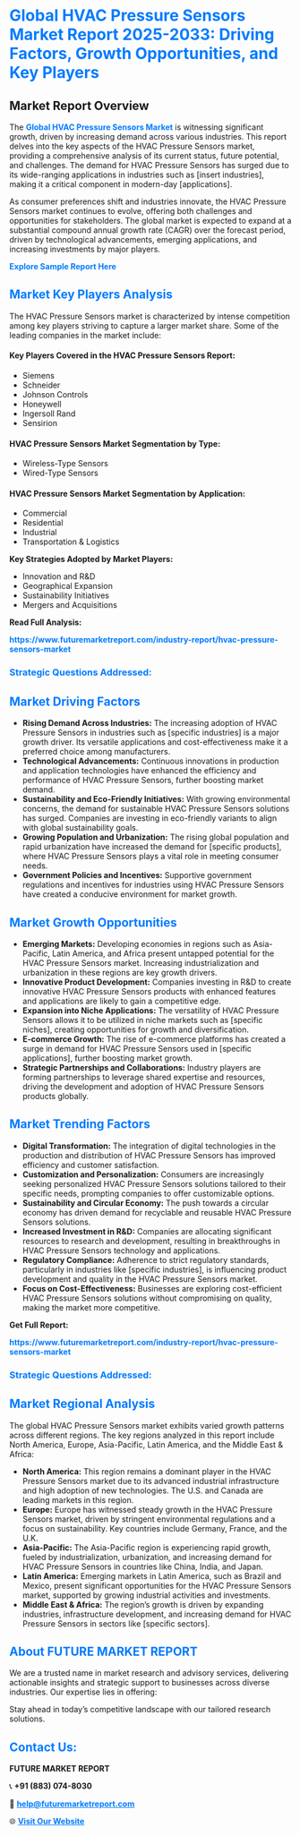 <h1 style="color: #007BFF;">Global HVAC Pressure Sensors Market Report 2025-2033: Driving Factors, Growth Opportunities, and Key Players</h1>

<section id="overview">
<h2>Market Report Overview</h2>
<p>The <a href="https://www.futuremarketreport.com/industry-report/hvac-pressure-sensors-market" style="color: #007BFF; text-decoration: none;"><strong>Global HVAC Pressure Sensors Market</strong></a> is witnessing significant growth, driven by increasing demand across various industries. This report delves into the key aspects of the HVAC Pressure Sensors market, providing a comprehensive analysis of its current status, future potential, and challenges. The demand for HVAC Pressure Sensors has surged due to its wide-ranging applications in industries such as [insert industries], making it a critical component in modern-day [applications].</p>
<p>As consumer preferences shift and industries innovate, the HVAC Pressure Sensors market continues to evolve, offering both challenges and opportunities for stakeholders. The global market is expected to expand at a substantial compound annual growth rate (CAGR) over the forecast period, driven by technological advancements, emerging applications, and increasing investments by major players.</p>
</section>

<section id="overview">
<p><a href="https://www.futuremarketreport.com/request-sample/reportId=37872" style="color: #007BFF; text-decoration: none;"><strong>Explore Sample Report Here</strong></a></p>
</section>

<section id="key-players">
<h2 style="color: #007BFF;">Market Key Players Analysis</h2>
<p>The HVAC Pressure Sensors market is characterized by intense competition among key players striving to capture a larger market share. Some of the leading companies in the market include:</p>
<h4>Key Players Covered in the HVAC Pressure Sensors Report:</h4>
<ul><li>Siemens</li><li>Schneider</li><li>Johnson Controls</li><li>Honeywell</li><li>Ingersoll Rand</li><li>Sensirion</li></ul>
<h4>HVAC Pressure Sensors Market Segmentation by Type:</h4>
<ul><li>Wireless-Type Sensors</li><li>Wired-Type Sensors</li></ul>

<h4>HVAC Pressure Sensors Market Segmentation by Application:</h4>
<ul><li>Commercial</li><li>Residential</li><li>Industrial</li><li>Transportation &amp; Logistics</li></ul>
<p><strong>Key Strategies Adopted by Market Players:</strong></p>
<ul>
<li>Innovation and R&D</li>
<li>Geographical Expansion</li>
<li>Sustainability Initiatives</li>
<li>Mergers and Acquisitions</li>
</ul>
</section>

<section>
<p><strong>Read Full Analysis: </strong></p><a href="https://www.futuremarketreport.com/industry-report/hvac-pressure-sensors-market" style="color: #007BFF; text-decoration: none;"><strong>https://www.futuremarketreport.com/industry-report/hvac-pressure-sensors-market</strong></a>
<h3 style="color: #007BFF;">Strategic Questions Addressed:</h3>
</section>

<section id="driving-factors">
<h2 style="color: #007BFF;">Market Driving Factors</h2>
<ul>
<li><strong>Rising Demand Across Industries:</strong> The increasing adoption of HVAC Pressure Sensors in industries such as [specific industries] is a major growth driver. Its versatile applications and cost-effectiveness make it a preferred choice among manufacturers.</li>
<li><strong>Technological Advancements:</strong> Continuous innovations in production and application technologies have enhanced the efficiency and performance of HVAC Pressure Sensors, further boosting market demand.</li>
<li><strong>Sustainability and Eco-Friendly Initiatives:</strong> With growing environmental concerns, the demand for sustainable HVAC Pressure Sensors solutions has surged. Companies are investing in eco-friendly variants to align with global sustainability goals.</li>
<li><strong>Growing Population and Urbanization:</strong> The rising global population and rapid urbanization have increased the demand for [specific products], where HVAC Pressure Sensors plays a vital role in meeting consumer needs.</li>
<li><strong>Government Policies and Incentives:</strong> Supportive government regulations and incentives for industries using HVAC Pressure Sensors have created a conducive environment for market growth.</li>
</ul>
</section>

<section id="growth-opportunities">
<h2 style="color: #007BFF;">Market Growth Opportunities</h2>
<ul>
<li><strong>Emerging Markets:</strong> Developing economies in regions such as Asia-Pacific, Latin America, and Africa present untapped potential for the HVAC Pressure Sensors market. Increasing industrialization and urbanization in these regions are key growth drivers.</li>
<li><strong>Innovative Product Development:</strong> Companies investing in R&D to create innovative HVAC Pressure Sensors products with enhanced features and applications are likely to gain a competitive edge.</li>
<li><strong>Expansion into Niche Applications:</strong> The versatility of HVAC Pressure Sensors allows it to be utilized in niche markets such as [specific niches], creating opportunities for growth and diversification.</li>
<li><strong>E-commerce Growth:</strong> The rise of e-commerce platforms has created a surge in demand for HVAC Pressure Sensors used in [specific applications], further boosting market growth.</li>
<li><strong>Strategic Partnerships and Collaborations:</strong> Industry players are forming partnerships to leverage shared expertise and resources, driving the development and adoption of HVAC Pressure Sensors products globally.</li>
</ul>
</section>

<section id="trending-factors">
<h2 style="color: #007BFF;">Market Trending Factors</h2>
<ul>
<li><strong>Digital Transformation:</strong> The integration of digital technologies in the production and distribution of HVAC Pressure Sensors has improved efficiency and customer satisfaction.</li>
<li><strong>Customization and Personalization:</strong> Consumers are increasingly seeking personalized HVAC Pressure Sensors solutions tailored to their specific needs, prompting companies to offer customizable options.</li>
<li><strong>Sustainability and Circular Economy:</strong> The push towards a circular economy has driven demand for recyclable and reusable HVAC Pressure Sensors solutions.</li>
<li><strong>Increased Investment in R&D:</strong> Companies are allocating significant resources to research and development, resulting in breakthroughs in HVAC Pressure Sensors technology and applications.</li>
<li><strong>Regulatory Compliance:</strong> Adherence to strict regulatory standards, particularly in industries like [specific industries], is influencing product development and quality in the HVAC Pressure Sensors market.</li>
<li><strong>Focus on Cost-Effectiveness:</strong> Businesses are exploring cost-efficient HVAC Pressure Sensors solutions without compromising on quality, making the market more competitive.</li>
</ul>
</section>

<section>
<p><strong>Get Full Report: </strong></p><a href="https://www.futuremarketreport.com/industry-report/hvac-pressure-sensors-market" style="color: #007BFF; text-decoration: none;"><strong>https://www.futuremarketreport.com/industry-report/hvac-pressure-sensors-market</strong></a>
<h3 style="color: #007BFF;">Strategic Questions Addressed:</h3>
</section>


<section id="regional-analysis">
<h2 style="color: #007BFF;">Market Regional Analysis</h2>
<p>The global HVAC Pressure Sensors market exhibits varied growth patterns across different regions. The key regions analyzed in this report include North America, Europe, Asia-Pacific, Latin America, and the Middle East & Africa:</p>
<ul>
<li><strong>North America:</strong> This region remains a dominant player in the HVAC Pressure Sensors market due to its advanced industrial infrastructure and high adoption of new technologies. The U.S. and Canada are leading markets in this region.</li>
<li><strong>Europe:</strong> Europe has witnessed steady growth in the HVAC Pressure Sensors market, driven by stringent environmental regulations and a focus on sustainability. Key countries include Germany, France, and the U.K.</li>
<li><strong>Asia-Pacific:</strong> The Asia-Pacific region is experiencing rapid growth, fueled by industrialization, urbanization, and increasing demand for HVAC Pressure Sensors in countries like China, India, and Japan.</li>
<li><strong>Latin America:</strong> Emerging markets in Latin America, such as Brazil and Mexico, present significant opportunities for the HVAC Pressure Sensors market, supported by growing industrial activities and investments.</li>
<li><strong>Middle East & Africa:</strong> The region’s growth is driven by expanding industries, infrastructure development, and increasing demand for HVAC Pressure Sensors in sectors like [specific sectors].</li>
</ul>
</section>

<footer>
<h2 style="color: #007BFF;">About FUTURE MARKET REPORT</h2>
<p>We are a trusted name in market research and advisory services, delivering actionable insights and strategic support to businesses across diverse industries. Our expertise lies in offering:</p>

<p>Stay ahead in today’s competitive landscape with our tailored research solutions.</p>

<h2 style="color: #007BFF;">Contact Us:</h2>
<p><strong>FUTURE MARKET REPORT</strong></p>
<p>📞 <strong>+91 (883) 074-8030</strong></p>
<p>📧 <strong><a href="mailto:help@futuremarketreport.com" style="color: #007BFF;">help@futuremarketreport.com</a></strong></p>
<p>🌐 <strong><a href="https://www.futuremarketreport.com/" style="color: #007BFF;">Visit Our Website</a></strong></p>
</footer>